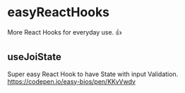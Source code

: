 # easyReactHooks
More React Hooks for everyday use. 👍


## useJoiState
Super easy React Hook to have State with input Validation.
https://codepen.io/easy-bios/pen/KKvVwdv
